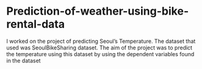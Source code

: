 # Prediction-of-weather-using-bike-rental-data

I worked on the project of predicting Seoul’s Temperature. 
The dataset that used was SeoulBikeSharing dataset. 
The aim of the project was to predict the temperature using this dataset by using the dependent variables found in the dataset
